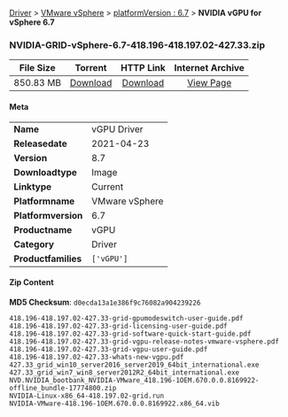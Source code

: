 
[Driver](/README.md)  >  [VMware vSphere](/index/Driver/VMware_vSphere.md)  >  [platformVersion : 6.7](/index/Driver/VMware_vSphere/6.7.md)  >  **NVIDIA vGPU for vSphere 6.7**


### NVIDIA-GRID-vSphere-6.7-418.196-418.197.02-427.33.zip

| **File Size** | **Torrent**  | **HTTP Link** | **Internet Archive** |
|:-------------:|:------------:|:-------------:|:--------------------:|
| 850.83 MB |  [Download](https://archive.org/download/nvgpu_NVIDIA-GRID-vSphere-6.7-418.196-418.197.02-427.33.zip_6ngsva65/nvgpu_NVIDIA-GRID-vSphere-6.7-418.196-418.197.02-427.33.zip_6ngsva65_archive.torrent)       | [Download](https://archive.org/compress/nvgpu_NVIDIA-GRID-vSphere-6.7-418.196-418.197.02-427.33.zip_6ngsva65) | [View Page](https://archive.org/details/nvgpu_NVIDIA-GRID-vSphere-6.7-418.196-418.197.02-427.33.zip_6ngsva65)       |

#### Meta

<table>
<tr><td><strong>Name</strong></td><td>vGPU Driver</td></tr>
<tr><td><strong>Releasedate</strong></td><td>2021-04-23</td></tr>
<tr><td><strong>Version</strong></td><td>8.7</td></tr>
<tr><td><strong>Downloadtype</strong></td><td>Image</td></tr>
<tr><td><strong>Linktype</strong></td><td>Current</td></tr>
<tr><td><strong>Platformname</strong></td><td>VMware vSphere</td></tr>
<tr><td><strong>Platformversion</strong></td><td>6.7</td></tr>
<tr><td><strong>Productname</strong></td><td>vGPU</td></tr>
<tr><td><strong>Category</strong></td><td>Driver</td></tr>
<tr><td><strong>Productfamilies</strong></td><td><code>['vGPU']</code></td></tr>
</table>

#### Zip Content

**MD5 Checksum**: `d0ecda13a1e386f9c76082a904239226`

```text
418.196-418.197.02-427.33-grid-gpumodeswitch-user-guide.pdf
418.196-418.197.02-427.33-grid-licensing-user-guide.pdf
418.196-418.197.02-427.33-grid-software-quick-start-guide.pdf
418.196-418.197.02-427.33-grid-vgpu-release-notes-vmware-vsphere.pdf
418.196-418.197.02-427.33-grid-vgpu-user-guide.pdf
418.196-418.197.02-427.33-whats-new-vgpu.pdf
427.33_grid_win10_server2016_server2019_64bit_international.exe
427.33_grid_win7_win8_server2012R2_64bit_international.exe
NVD.NVIDIA_bootbank_NVIDIA-VMware_418.196-1OEM.670.0.0.8169922-offline_bundle-17774800.zip
NVIDIA-Linux-x86_64-418.197.02-grid.run
NVIDIA-VMware-418.196-1OEM.670.0.0.8169922.x86_64.vib
```